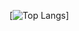 [![Top Langs](https://github-readme-stats.vercel.app/api/top-langs/?username=IchigoHydrogen&layout=compact&theme=onedark)]
